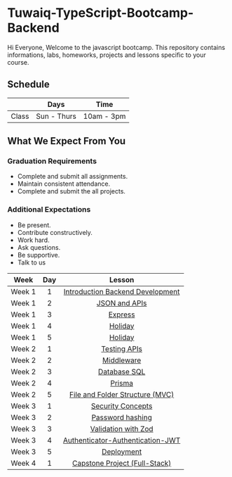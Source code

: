 
# Tuwaiq-TypeScript-Bootcamp-Backend
Hi Everyone, Welcome to the javascript bootcamp. This repository contains informations, labs, homeworks, projects and lessons specific to your course.

## Schedule
|  | Days | Time |
| --- | ------------- | ------------- |
| Class | Sun - Thurs  | 10am - 3pm  |


## What We Expect From You
### Graduation Requirements
* Complete and submit all assignments.
* Maintain consistent attendance.
* Complete and submit the all projects.
### Additional Expectations
* Be present.
* Contribute constructively.
* Work hard.
* Ask questions.
* Be supportive.
* Talk to us

| Week   | Day | Lesson |
|:-----:|:---:|:------:|
| Week 1| 1   |[Introduction Backend Development](https://github.com/Tuwaiq-Academy-Training/Js-Introduction-Backend-Development)|--- |
| Week 1| 2   |[JSON and APIs](https://github.com/Tuwaiq-Academy-Training/JSON-and-APIs/blob/main/README.md)|--- |
| Week 1| 3   |[Express](https://github.com/Tuwaiq-Academy-Training/Js-Node.js-NPM-Introduction-to-Express)|
| Week 1| 4   |[Holiday](https://github.com/Tuwaiq-Academy-Training/-Tuwaiq-TypeScript-Bootcamp-Backend/blob/main/README.md)|
| Week 1| 5   |[Holiday](https://github.com/Tuwaiq-Academy-Training/-Tuwaiq-TypeScript-Bootcamp-Backend/blob/main/README.md)|
| Week 2| 1   |[Testing APIs](https://github.com/Tuwaiq-Academy-Training/Database-SQL.js) |
| Week 2| 2   |[Middleware](https://github.com/Tuwaiq-Academy-Training/middleware/blob/main/README.md) |
| Week 2| 3   |[Database SQL](https://github.com/Tuwaiq-Academy-Training/Database-SQL.js) |
| Week 2| 4   |[Prisma](https://github.com/Tuwaiq-Academy-Training/Prisma/blob/main/README.md)|--- |
| Week 2| 5   |[File and Folder Structure (MVC)](https://github.com/Tuwaiq-Academy-Training/Prisma-Intermediate.js)| 
| Week 3| 1   |[Security Concepts](https://github.com/Tuwaiq-Academy-Training/Security-Concepts/blob/main/README.md) |
| Week 3| 2   |[Password hashing ](https://github.com/Tuwaiq-Academy-Training/Password-hashing/blob/main/README.md)| 
| Week 3| 3   |[Validation with Zod](https://github.com/Tuwaiq-Academy-Training/Validation-with-Zod/blob/main/README.md)|
| Week 3| 4   |[Authenticator-Authentication-JWT](https://github.com/Tuwaiq-Academy-Training/authenticator-authentication-Hashing.js)| 
| Week 3| 5   |[Deployment](https://github.com/Tuwaiq-Academy-Training/-Tuwaiq-TypeScript-Bootcamp-Backend/blob/main/README.md)| 
| Week 4| 1   |[Capstone Project (Full-Stack)](https://github.com/Tuwaiq-Academy-Training/-Tuwaiq-TypeScript-Bootcamp-Backend/blob/main/README.md)|


